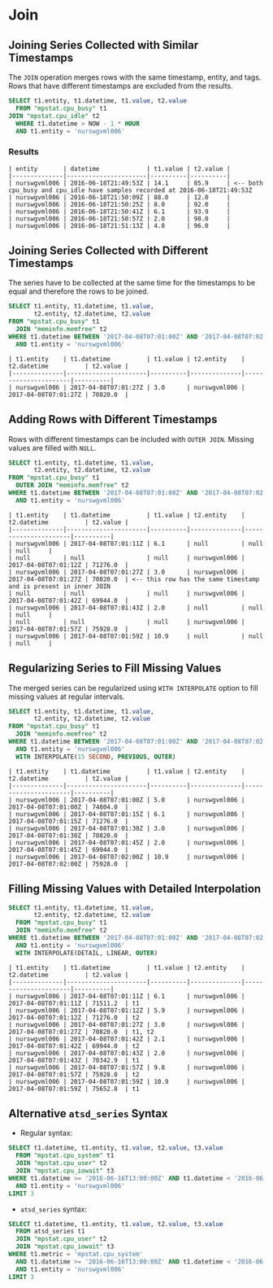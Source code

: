 # Join

## Joining Series Collected with Similar Timestamps

The `JOIN` operation merges rows with the same timestamp, entity, and tags. Rows that have different timestamps are excluded from the results.

```sql
SELECT t1.entity, t1.datetime, t1.value, t2.value
  FROM "mpstat.cpu_busy" t1
JOIN "mpstat.cpu_idle" t2
  WHERE t1.datetime > NOW - 1 * HOUR
  AND t1.entity = 'nurswgvml006'
```

### Results

```ls
| entity       | datetime             | t1.value | t2.value |
|--------------|----------------------|----------|----------|
| nurswgvml006 | 2016-06-18T21:49:53Z | 14.1     | 85.9     | <-- both cpu_busy and cpu_idle have samples recorded at 2016-06-18T21:49:53Z
| nurswgvml006 | 2016-06-18T21:50:09Z | 88.0     | 12.0     |
| nurswgvml006 | 2016-06-18T21:50:25Z | 8.0      | 92.0     |
| nurswgvml006 | 2016-06-18T21:50:41Z | 6.1      | 93.9     |
| nurswgvml006 | 2016-06-18T21:50:57Z | 2.0      | 98.0     |
| nurswgvml006 | 2016-06-18T21:51:13Z | 4.0      | 96.0     |
```

## Joining Series Collected with Different Timestamps

The series have to be collected at the same time for the timestamps to be equal and therefore the rows to be joined.

```sql
SELECT t1.entity, t1.datetime, t1.value,
       t2.entity, t2.datetime, t2.value
FROM "mpstat.cpu_busy" t1
  JOIN "meminfo.memfree" t2
WHERE t1.datetime BETWEEN '2017-04-08T07:01:00Z' AND '2017-04-08T07:02:00Z'
  AND t1.entity = 'nurswgvml006'
```

```ls
| t1.entity    | t1.datetime          | t1.value | t2.entity    | t2.datetime          | t2.value |
|--------------|----------------------|----------|--------------|----------------------|----------|
| nurswgvml006 | 2017-04-08T07:01:27Z | 3.0      | nurswgvml006 | 2017-04-08T07:01:27Z | 70820.0  |
```

## Adding Rows with Different Timestamps

Rows with different timestamps can be included with `OUTER JOIN`. Missing values are filled with `NULL`.

```sql
SELECT t1.entity, t1.datetime, t1.value,
       t2.entity, t2.datetime, t2.value
FROM "mpstat.cpu_busy" t1
  OUTER JOIN "meminfo.memfree" t2
WHERE t1.datetime BETWEEN '2017-04-08T07:01:00Z' AND '2017-04-08T07:02:00Z'
  AND t1.entity = 'nurswgvml006'
```

```ls
| t1.entity    | t1.datetime          | t1.value | t2.entity    | t2.datetime          | t2.value |
|--------------|----------------------|----------|--------------|----------------------|----------|
| nurswgvml006 | 2017-04-08T07:01:11Z | 6.1      | null         | null                 | null     |
| null         | null                 | null     | nurswgvml006 | 2017-04-08T07:01:12Z | 71276.0  |
| nurswgvml006 | 2017-04-08T07:01:27Z | 3.0      | nurswgvml006 | 2017-04-08T07:01:27Z | 70820.0  | <-- this row has the same timestamp and is present in inner JOIN
| null         | null                 | null     | nurswgvml006 | 2017-04-08T07:01:42Z | 69944.0  |
| nurswgvml006 | 2017-04-08T07:01:43Z | 2.0      | null         | null                 | null     |
| null         | null                 | null     | nurswgvml006 | 2017-04-08T07:01:57Z | 75928.0  |
| nurswgvml006 | 2017-04-08T07:01:59Z | 10.9     | null         | null                 | null     |
```

## Regularizing Series to Fill Missing Values

The merged series can be regularized using `WITH INTERPOLATE` option to fill missing values at regular intervals.

```sql
SELECT t1.entity, t1.datetime, t1.value,
       t2.entity, t2.datetime, t2.value
FROM "mpstat.cpu_busy" t1
  JOIN "meminfo.memfree" t2
WHERE t1.datetime BETWEEN '2017-04-08T07:01:00Z' AND '2017-04-08T07:02:00Z'
  AND t1.entity = 'nurswgvml006'
  WITH INTERPOLATE(15 SECOND, PREVIOUS, OUTER)
```

```ls
| t1.entity    | t1.datetime          | t1.value | t2.entity    | t2.datetime          | t2.value |
|--------------|----------------------|----------|--------------|----------------------|----------|
| nurswgvml006 | 2017-04-08T07:01:00Z | 5.0      | nurswgvml006 | 2017-04-08T07:01:00Z | 74804.0  |
| nurswgvml006 | 2017-04-08T07:01:15Z | 6.1      | nurswgvml006 | 2017-04-08T07:01:15Z | 71276.0  |
| nurswgvml006 | 2017-04-08T07:01:30Z | 3.0      | nurswgvml006 | 2017-04-08T07:01:30Z | 70820.0  |
| nurswgvml006 | 2017-04-08T07:01:45Z | 2.0      | nurswgvml006 | 2017-04-08T07:01:45Z | 69944.0  |
| nurswgvml006 | 2017-04-08T07:02:00Z | 10.9     | nurswgvml006 | 2017-04-08T07:02:00Z | 75928.0  |
```

## Filling Missing Values with Detailed Interpolation

```sql
SELECT t1.entity, t1.datetime, t1.value,
       t2.entity, t2.datetime, t2.value
  FROM "mpstat.cpu_busy" t1
  JOIN "meminfo.memfree" t2
WHERE t1.datetime BETWEEN '2017-04-08T07:01:00Z' AND '2017-04-08T07:02:00Z'
  AND t1.entity = 'nurswgvml006'
  WITH INTERPOLATE(DETAIL, LINEAR, OUTER)
```

```ls
| t1.entity    | t1.datetime          | t1.value | t2.entity    | t2.datetime          | t2.value |
|--------------|----------------------|----------|--------------|----------------------|----------|
| nurswgvml006 | 2017-04-08T07:01:11Z | 6.1      | nurswgvml006 | 2017-04-08T07:01:11Z | 71511.2  | t1
| nurswgvml006 | 2017-04-08T07:01:12Z | 5.9      | nurswgvml006 | 2017-04-08T07:01:12Z | 71276.0  | t2
| nurswgvml006 | 2017-04-08T07:01:27Z | 3.0      | nurswgvml006 | 2017-04-08T07:01:27Z | 70820.0  | t1, t2
| nurswgvml006 | 2017-04-08T07:01:42Z | 2.1      | nurswgvml006 | 2017-04-08T07:01:42Z | 69944.0  | t2
| nurswgvml006 | 2017-04-08T07:01:43Z | 2.0      | nurswgvml006 | 2017-04-08T07:01:43Z | 70342.9  | t1
| nurswgvml006 | 2017-04-08T07:01:57Z | 9.8      | nurswgvml006 | 2017-04-08T07:01:57Z | 75928.0  | t2
| nurswgvml006 | 2017-04-08T07:01:59Z | 10.9     | nurswgvml006 | 2017-04-08T07:01:59Z | 75652.8  | t1
```

## Alternative `atsd_series` Syntax

* Regular syntax:

```sql
SELECT t1.datetime, t1.entity, t1.value, t2.value, t3.value
  FROM "mpstat.cpu_system" t1
  JOIN "mpstat.cpu_user" t2
  JOIN "mpstat.cpu_iowait" t3
WHERE t1.datetime >= '2016-06-16T13:00:00Z' AND t1.datetime < '2016-06-16T13:10:00Z'
  AND t1.entity = 'nurswgvml006'
LIMIT 3
```

* `atsd_series` syntax:

```sql
SELECT t1.datetime, t1.entity, t1.value, t2.value, t3.value
  FROM atsd_series t1
  JOIN "mpstat.cpu_user" t2
  JOIN "mpstat.cpu_iowait" t3
WHERE t1.metric = 'mpstat.cpu_system'
  AND t1.datetime >= '2016-06-16T13:00:00Z' AND t1.datetime < '2016-06-16T13:10:00Z'
  AND t1.entity = 'nurswgvml006'
LIMIT 3
```

